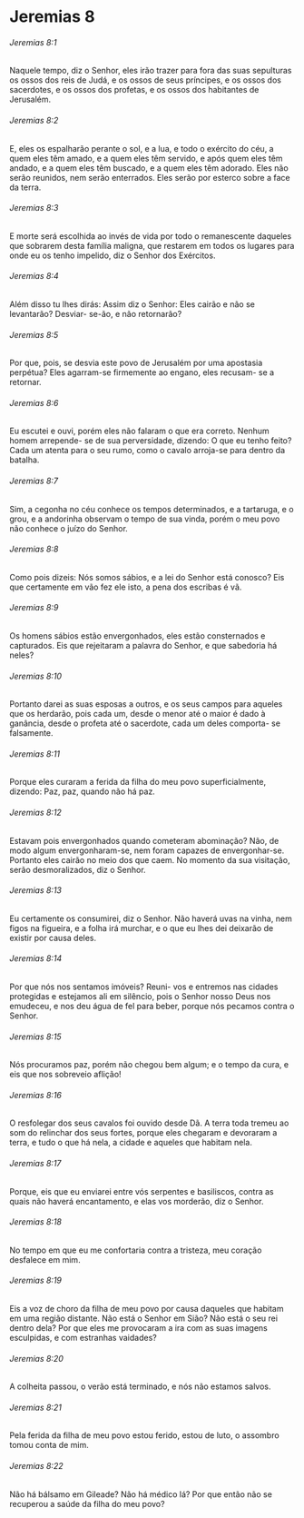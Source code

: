 # Jeremias 8

###### Jeremias 8:1

Naquele tempo, diz o Senhor, eles irão trazer para fora das suas sepulturas os ossos dos reis de Judá, e os ossos de seus príncipes, e os ossos dos sacerdotes, e os ossos dos profetas, e os ossos dos habitantes de Jerusalém.

###### Jeremias 8:2

E, eles os espalharão perante o sol, e a lua, e todo o exército do céu, a quem eles têm amado, e a quem eles têm servido, e após quem eles têm andado, e a quem eles têm buscado, e a quem eles têm adorado. Eles não serão reunidos, nem serão enterrados. Eles serão por esterco sobre a face da terra.

###### Jeremias 8:3

E morte será escolhida ao invés de vida por todo o remanescente daqueles que sobrarem desta família maligna, que restarem em todos os lugares para onde eu os tenho impelido, diz o Senhor dos Exércitos.

###### Jeremias 8:4

Além disso tu lhes dirás: Assim diz o Senhor: Eles cairão e não se levantarão? Desviar- se-ão, e não retornarão?

###### Jeremias 8:5

Por que, pois, se desvia este povo de Jerusalém por uma apostasia perpétua? Eles agarram-se firmemente ao engano, eles recusam- se a retornar.

###### Jeremias 8:6

Eu escutei e ouvi, porém eles não falaram o que era correto. Nenhum homem arrepende- se de sua perversidade, dizendo: O que eu tenho feito? Cada um atenta para o seu rumo, como o cavalo arroja-se para dentro da batalha.

###### Jeremias 8:7

Sim, a cegonha no céu conhece os tempos determinados, e a tartaruga, e o grou, e a andorinha observam o tempo de sua vinda, porém o meu povo não conhece o juízo do Senhor.

###### Jeremias 8:8

Como pois dizeis: Nós somos sábios, e a lei do Senhor está conosco? Eis que certamente em vão fez ele isto, a pena dos escribas é vã.

###### Jeremias 8:9

Os homens sábios estão envergonhados, eles estão consternados e capturados. Eis que rejeitaram a palavra do Senhor, e que sabedoria há neles?

###### Jeremias 8:10

Portanto darei as suas esposas a outros, e os seus campos para aqueles que os herdarão, pois cada um, desde o menor até o maior é dado à ganância, desde o profeta até o sacerdote, cada um deles comporta- se falsamente.

###### Jeremias 8:11

Porque eles curaram a ferida da filha do meu povo superficialmente, dizendo: Paz, paz, quando não há paz.

###### Jeremias 8:12

Estavam pois envergonhados quando cometeram abominação? Não, de modo algum envergonharam-se, nem foram capazes de envergonhar-se. Portanto eles cairão no meio dos que caem. No momento da sua visitação, serão desmoralizados, diz o Senhor.

###### Jeremias 8:13

Eu certamente os consumirei, diz o Senhor. Não haverá uvas na vinha, nem figos na figueira, e a folha irá murchar, e o que eu lhes dei deixarão de existir por causa deles.

###### Jeremias 8:14

Por que nós nos sentamos imóveis? Reuni- vos e entremos nas cidades protegidas e estejamos ali em silêncio, pois o Senhor nosso Deus nos emudeceu, e nos deu água de fel para beber, porque nós pecamos contra o Senhor.

###### Jeremias 8:15

Nós procuramos paz, porém não chegou bem algum; e o tempo da cura, e eis que nos sobreveio aflição!

###### Jeremias 8:16

O resfolegar dos seus cavalos foi ouvido desde Dã. A terra toda tremeu ao som do relinchar dos seus fortes, porque eles chegaram e devoraram a terra, e tudo o que há nela, a cidade e aqueles que habitam nela.

###### Jeremias 8:17

Porque, eis que eu enviarei entre vós serpentes e basiliscos, contra as quais não haverá encantamento, e elas vos morderão, diz o Senhor.

###### Jeremias 8:18

No tempo em que eu me confortaria contra a tristeza, meu coração desfalece em mim.

###### Jeremias 8:19

Eis a voz de choro da filha de meu povo por causa daqueles que habitam em uma  região distante. Não está o Senhor em Sião? Não está o seu rei dentro dela? Por que eles me provocaram a ira com as suas imagens esculpidas, e com estranhas vaidades?

###### Jeremias 8:20

A colheita passou, o verão está terminado, e nós não estamos salvos.

###### Jeremias 8:21

Pela ferida da filha de meu povo estou ferido, estou de luto, o assombro tomou conta de mim.

###### Jeremias 8:22

Não há bálsamo em Gileade? Não há médico lá? Por que então não se recuperou a saúde da filha do meu povo?

